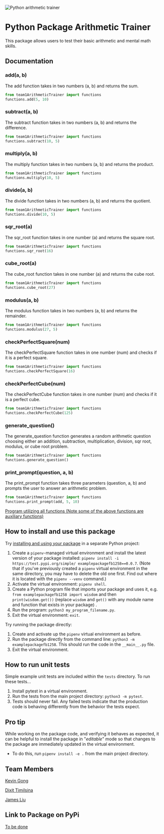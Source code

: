 ![Python arithmetic trainer](https://github.com/software-students-fall2022/python-package-exercise-project-3-team-1/actions/workflows/build.yaml/badge.svg)

# Python Package Arithmetic Trainer

This package allows users to test their basic arithmetic and mental math skills.

## Documentation

### add(a, b)
The add function takes in two numbers (a, b) and returns the sum.
```python
from team1ArithmeticTrainer import functions
functions.add(5, 10)
```
### subtract(a, b)
The subtract function takes in two numbers (a, b) and returns the difference.
```python
from team1ArithmeticTrainer import functions
functions.subtract(10, 5)
```
### multiply(a, b)
The multiply function takes in two numbers (a, b) and returns the product.
```python
from team1ArithmeticTrainer import functions
functions.multiply(10, 5)
```
### divide(a, b)
The divide function takes in two numbers (a, b) and returns the quotient.
```python
from team1ArithmeticTrainer import functions
functions.divide(10, 5)
```
### sqr_root(a)
The sqr_root function takes in one number (a) and returns the square root.
```python
from team1ArithmeticTrainer import functions
functions.sqr_root(16)
```
### cube_root(a)
The cube_root function takes in one number (a) and returns the cube root.
```python
from team1ArithmeticTrainer import functions
functions.cube_root(27)
```
### modulus(a, b)
The modulus function takes in two numbers (a, b) and returns the remainder.
```python
from team1ArithmeticTrainer import functions
functions.modulus(27, 5)
```
### checkPerfectSquare(num)
The checkPerfectSquare function takes in one number (num) and checks if it is a perfect square.
```python
from team1ArithmeticTrainer import functions
functions.checkPerfectSquare(16)
```
### checkPerfectCube(num)
The checkPerfectCube function takes in one number (num) and checks if it is a perfect cube.
```python
from team1ArithmeticTrainer import functions
functions.checkPerfectCube(125)
```
### generate_question()
The generate_question function generates a random arithmetic question choosing either an addition, subtraction, multiplication, division, sqr root, modulus, or cube root problem.
```python
from team1ArithmeticTrainer import functions
functions.generate_question()
```
### print_prompt(question, a, b)
The print_prompt function takes three parameters (question, a, b) and prompts the user to answer an arithmetic problem.
```python
from team1ArithmeticTrainer import functions
functions.print_prompt(add, 5, 10)
```
[Program utilizing all functions (Note some of the above functions are auxiliary functions)](https://github.com/software-students-fall2022/python-package-exercise-project-3-team-1/blob/main/src/team1ArithmeticTrainer/__main__.py)

## How to install and use this package

Try [installing and using your package](https://packaging.python.org/en/latest/tutorials/packaging-projects/#installing-your-newly-uploaded-package) in a separate Python project:

1. Create a `pipenv`-managed virtual environment and install the latest version of your package installed: `pipenv install -i https://test.pypi.org/simple/ examplepackagefb1258==0.0.7`. (Note that if you've previously created a `pipenv` virtual environment in the same directory, you may have to delete the old one first. Find out where it is located with the `pipenv --venv` command.)
1. Activate the virtual environment: `pipenv shell`.
1. Create a Python program file that imports your package and uses it, e.g. `from examplepackagefb1258 import wisdom` and then `print(wisdom.get())` (replace `wisdom` and `get()` with any module name and function that exists in your package) .
1. Run the program: `python3 my_program_filename.py`.
1. Exit the virtual environment: `exit`.

Try running the package directly:

1. Create and activate up the `pipenv` virtual environment as before.
2. Run the package directly from the command line: `python3 -m examplepackagefb1258`. This should run the code in the `__main__.py` file.
3. Exit the virtual environment.

## How to run unit tests

Simple example unit tests are included within the `tests` directory. To run these tests...

1. Install pytest in a virtual environment.
1. Run the tests from the main project directory: `python3 -m pytest`.
1. Tests should never fail. Any failed tests indicate that the production code is behaving differently from the behavior the tests expect.

## Pro tip

While working on the package code, and verifying it behaves as expected, it can be helpful to install the package in "_editable_" mode so that changes to the package are immediately updated in the virtual environment.

- To do this, run `pipenv install -e .` from the main project directory.

## Team Members

[Kevin Gong](https://github.com/kxg202)

[Dixit Timilsina](https://github.com/dt1930)

[James Liu](https://github.com/liushuchen2025)

## Link to Package on PyPi

[To be done]()